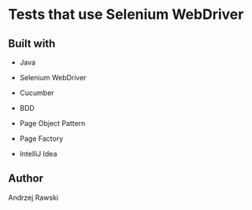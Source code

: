 # Tests that use Selenium WebDriver

## Built with
- Java
- Selenium WebDriver
- Cucumber
- BDD
- Page Object Pattern
- Page Factory

- IntelliJ Idea

## Author
Andrzej Rawski
